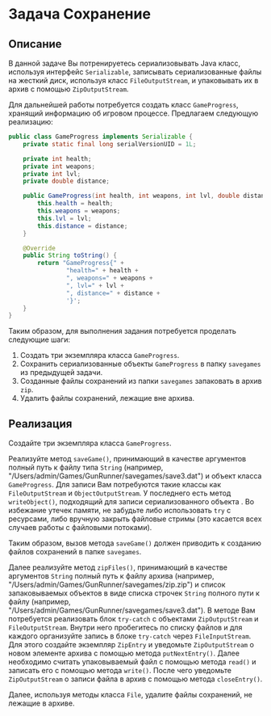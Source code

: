 # Задача Сохранение

## Описание
В данной задаче Вы потренируетесь сериализовывать Java класс, используя интерфейс `Serializable`, записывать сериализованные файлы на жесткий диск, используя класс `FileOutputStream`, и упаковывать их в архив с помощью `ZipOutputStream`.

Для дальнейшей работы потребуется создать класс `GameProgress`, хранящий информацию об игровом процессе. Предлагаем следующую реализацию:
```java
public class GameProgress implements Serializable {
    private static final long serialVersionUID = 1L;

    private int health;
    private int weapons;
    private int lvl;
    private double distance;

    public GameProgress(int health, int weapons, int lvl, double distance) {
        this.health = health;
        this.weapons = weapons;
        this.lvl = lvl;
        this.distance = distance;
    }

    @Override
    public String toString() {
        return "GameProgress{" +
                "health=" + health +
                ", weapons=" + weapons +
                ", lvl=" + lvl +
                ", distance=" + distance +
                '}';
    }
}
```

Таким образом, для выполнения задания потребуется проделать следующие шаги:
1. Создать три экземпляра класса `GameProgress`.
2. Сохранить сериализованные объекты `GameProgress` в папку `savegames` из предыдущей задачи.
3. Созданные файлы сохранений из папки `savegames` запаковать в архив `zip`.
4. Удалить файлы сохранений, лежащие вне архива.

## Реализация
Создайте три экземпляра класса `GameProgress`.

Реализуйте метод `saveGame()`, принимающий в качестве аргументов полный путь к файлу типа `String` (например, "/Users/admin/Games/GunRunner/savegames/save3.dat") и объект класса `GameProgress`. Для записи Вам потребуются такие классы как `FileOutputStream` и `ObjectOutputStream`. У последнего есть метод `writeObject()`, подходящий для записи сериализованного объекта . Во избежание утечек памяти, не забудьте либо использовать `try` с ресурсами, либо вручную закрыть файловые стримы (это касается всех случаев работы с файловыми потоками).

Таким образом, вызов метода `saveGame()` должен приводить к созданию файлов сохранений в папке `savegames`.

Далее реализуйте метод `zipFiles()`, принимающий в качестве аргументов `String` полный путь к файлу архива (например, "/Users/admin/Games/GunRunner/savegames/zip.zip") и список запаковываемых объектов в виде списка строчек `String` полного пути к файлу (например, "/Users/admin/Games/GunRunner/savegames/save3.dat"). В методе Вам потребуется реализовать блок `try-catch` с объектами `ZipOutputStream` и `FileOutputStream`. Внутри него пробегитесь по списку файлов и для каждого организуйте запись в блоке `try-catch` через `FileInputStream`. Для этого создайте экземпляр `ZipEntry` и уведомьте `ZipOutputStream` о новом элементе архива с помощью метода `putNextEntry()`. Далее необходимо считать упаковываемый файл с помощью метода `read()` и записать его с помощью метода `write()`. После чего уведомьте `ZipOutputStream` о записи файла в архив с помощью метода `closeEntry()`.

Далее, используя методы класса `File`, удалите файлы сохранений, не лежащие в архиве.
